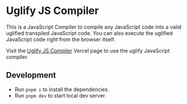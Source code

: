 # Uglify JS Compiler

This is a JavaScript Compiler to compile any JavaScript code into a valid uglified transpiled JavaScript code. You can also execute the uglified JavaScript code right from the browser itself.

Visit the [Uglify JS Compiler](https://uglify-js-compiler.vercel.app) Vercel page to use the uglify JavaScript compiler.

## Development

* Run `pnpm i` to install the dependencies.
* Run `pnpm dev` to start local dev server.
